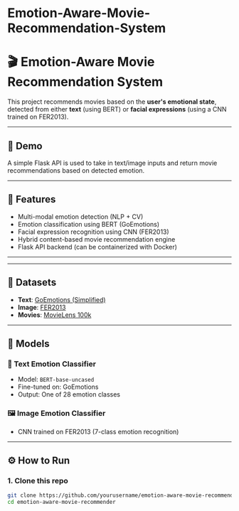 # Emotion-Aware-Movie-Recommendation-System

# 🎬 Emotion-Aware Movie Recommendation System

This project recommends movies based on the **user's emotional state**, detected from either **text** (using BERT) or **facial expressions** (using a CNN trained on FER2013).

---

## 🚀 Demo
A simple Flask API is used to take in text/image inputs and return movie recommendations based on detected emotion.

---

## 📌 Features
- Multi-modal emotion detection (NLP + CV)
- Emotion classification using BERT (GoEmotions)
- Facial expression recognition using CNN (FER2013)
- Hybrid content-based movie recommendation engine
- Flask API backend (can be containerized with Docker)

---


---

## 📂 Datasets

- **Text**: [GoEmotions (Simplified)](https://huggingface.co/datasets/google-research-datasets/go_emotions)
- **Image**: [FER2013](https://www.kaggle.com/datasets/msambare/fer2013)
- **Movies**: [MovieLens 100k](https://grouplens.org/datasets/movielens/)

---

## 🧠 Models

### 📝 Text Emotion Classifier
- Model: `BERT-base-uncased`
- Fine-tuned on: GoEmotions
- Output: One of 28 emotion classes

### 🖼️ Image Emotion Classifier
- CNN trained on FER2013 (7-class emotion recognition)

---

## ⚙️ How to Run

### 1. Clone this repo
```bash
git clone https://github.com/yourusername/emotion-aware-movie-recommender.git
cd emotion-aware-movie-recommender

